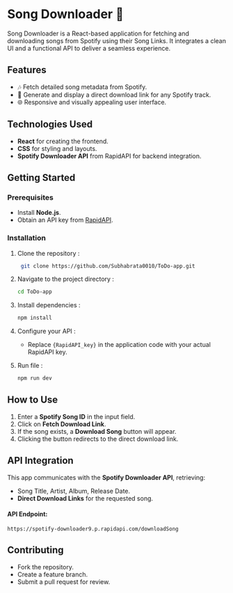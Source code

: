 # Song Downloader 🎵

Song Downloader is a React-based application for fetching and downloading songs from Spotify using their Song Links. It integrates a clean UI and a functional API to deliver a seamless experience.

## Features
- 🎶 Fetch detailed song metadata from Spotify.
- 🔗 Generate and display a direct download link for any Spotify track.
- 🌐 Responsive and visually appealing user interface.

## Technologies Used
- **React** for creating the frontend.
- **CSS** for styling and layouts.
- **Spotify Downloader API** from RapidAPI for backend integration.

## Getting Started

### Prerequisites
- Install **Node.js**.
- Obtain an API key from [RapidAPI](https://rapidapi.com/).

### Installation
1. Clone the repository :
     ```bash
      git clone https://github.com/Subhabrata0010/ToDo-app.git
2. Navigate to the project directory :
      ```bash
      cd ToDo-app
3. Install dependencies :
      ```bash
      npm install
4. Configure your API :
    
    - Replace `{RapidAPI_key}` in the application code with your actual RapidAPI key.
5. Run file :
      ```bash
      npm run dev

## How to Use
1. Enter a **Spotify Song ID** in the input field.
2. Click on **Fetch Download Link**.
3. If the song exists, a **Download Song** button will appear.
4. Clicking the button redirects to the direct download link.

## API Integration
This app communicates with the **Spotify Downloader API**, retrieving:
- Song Title, Artist, Album, Release Date.
- **Direct Download Links** for the requested song.

#### API Endpoint:  
    
    https://spotify-downloader9.p.rapidapi.com/downloadSong

## Contributing
- Fork the repository.
- Create a feature branch.
- Submit a pull request for review.

 
